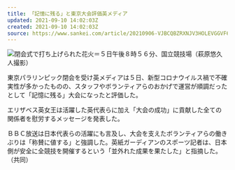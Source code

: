 ```yaml
---
title: 「記憶に残る」と東京大会評価英メディア
updated: 2021-09-10 14:02:03Z
created: 2021-09-10 14:02:03Z
source: https://www.sankei.com/article/20210906-VJBCQBZRXNJV3HOLEVGGVF6FVU/
---
```


[![](https://www.sankei.com/resizer/lW-onlPH-Bsk1i2PhLu5AjWW-GY=/730x0/smart/cloudfront-ap-northeast-1.images.arcpublishing.com/sankei/UNW2F7GEYJMYZIOFKHQHZVVCKI.jpg)](https://www.sankei.com/article/20210906-VJBCQBZRXNJV3HOLEVGGVF6FVU/photo/UNW2F7GEYJMYZIOFKHQHZVVCKI/)閉会式で打ち上げられた花火＝５日午後８時５６分、国立競技場（萩原悠久人撮影）

東京パラリンピック閉会を受け英メディアは５日、新型コロナウイルス禍で不確実性が多かったものの、スタッフやボランティアらのおかげで運営が順調だったとして「記憶に残る」大会になったと評価した。

エリザベス英女王は活躍した英代表らに加え「大会の成功」に貢献した全ての関係者を慰労するメッセージを発表した。

ＢＢＣ放送は日本代表らの活躍にも言及し、大会を支えたボランティアらの働きぶりは「称賛に値する」と強調した。英紙ガーディアンのスポーツ記者は、日本側が安全に全競技を開催するという「並外れた成果を果たした」と指摘した。（共同）